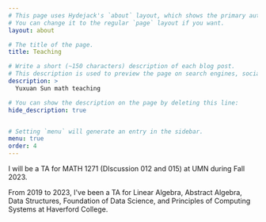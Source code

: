 ```yaml
---
# This page uses Hydejack's `about` layout, which shows the primary author's picture and about text at the top.
# You can change it to the regular `page` layout if you want.
layout: about

# The title of the page.
title: Teaching

# Write a short (~150 characters) description of each blog post.
# This description is used to preview the page on search engines, social media, etc.
description: >
  Yuxuan Sun math teaching

# You can show the description on the page by deleting this line:
hide_description: true


# Setting `menu` will generate an entry in the sidebar.
menu: true
order: 4
---
```


I will be a TA for MATH 1271 (DIscussion 012 and 015) at UMN during Fall 2023.

From 2019 to 2023, I've been a TA for Linear Algebra, Abstract Algebra, Data Structures, Foundation of Data Science, and Principles of Computing Systems at Haverford College.